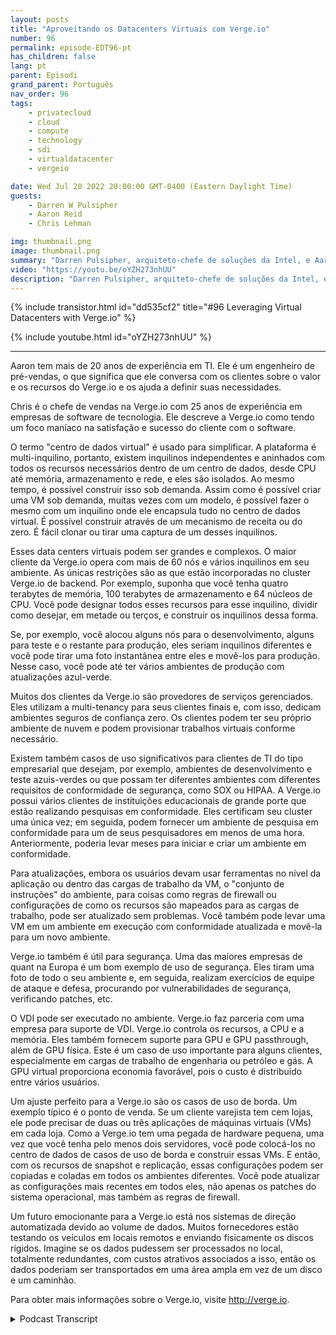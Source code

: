 ```yaml
---
layout: posts
title: "Aproveitando os Datacenters Virtuais com Verge.io"
number: 96
permalink: episode-EDT96-pt
has_children: false
lang: pt
parent: Episodi
grand_parent: Português
nav_order: 96
tags:
    - privatecloud
    - cloud
    - compute
    - technology
    - sdi
    - virtualdatacenter
    - vergeio

date: Wed Jul 20 2022 20:00:00 GMT-0400 (Eastern Daylight Time)
guests:
    - Darren W Pulsipher
    - Aaron Reid
    - Chris Lehman

img: thumbnail.png
image: thumbnail.png
summary: "Darren Pulsipher, arquiteto-chefe de soluções da Intel, e Aaron Reid, engenheiro principal de sistemas da https://www.verge.io/, junto com Chris Lehman, vice-presidente sênior de vendas, discutem casos de uso para o software de data center virtual da Verge.io."
video: "https://youtu.be/oYZH273nhUU"
description: "Darren Pulsipher, arquiteto-chefe de soluções da Intel, e Aaron Reid, engenheiro principal de sistemas da https://www.verge.io/, junto com Chris Lehman, vice-presidente sênior de vendas, discutem casos de uso para o software de data center virtual da Verge.io."
---
```


<div>
{% include transistor.html id="dd535cf2" title="#96 Leveraging Virtual Datacenters with Verge.io" %}

{% include youtube.html id="oYZH273nhUU" %}
</div>

---

Aaron tem mais de 20 anos de experiência em TI. Ele é um engenheiro de pré-vendas, o que significa que ele conversa com os clientes sobre o valor e os recursos do Verge.io e os ajuda a definir suas necessidades.

Chris é o chefe de vendas na Verge.io com 25 anos de experiência em empresas de software de tecnologia. Ele descreve a Verge.io como tendo um foco maníaco na satisfação e sucesso do cliente com o software.

O termo "centro de dados virtual" é usado para simplificar. A plataforma é multi-inquilino, portanto, existem inquilinos independentes e aninhados com todos os recursos necessários dentro de um centro de dados, desde CPU até memória, armazenamento e rede, e eles são isolados. Ao mesmo tempo, é possível construir isso sob demanda. Assim como é possível criar uma VM sob demanda, muitas vezes com um modelo, é possível fazer o mesmo com um inquilino onde ele encapsula tudo no centro de dados virtual. É possível construir através de um mecanismo de receita ou do zero. É fácil clonar ou tirar uma captura de um desses inquilinos.

Esses data centers virtuais podem ser grandes e complexos. O maior cliente da Verge.io opera com mais de 60 nós e vários inquilinos em seu ambiente. As únicas restrições são as que estão incorporadas no cluster Verge.io de backend. Por exemplo, suponha que você tenha quatro terabytes de memória, 100 terabytes de armazenamento e 64 núcleos de CPU. Você pode designar todos esses recursos para esse inquilino, dividir como desejar, em metade ou terços, e construir os inquilinos dessa forma.

Se, por exemplo, você alocou alguns nós para o desenvolvimento, alguns para teste e o restante para produção, eles seriam inquilinos diferentes e você pode tirar uma foto instantânea entre eles e movê-los para produção. Nesse caso, você pode até ter vários ambientes de produção com atualizações azul-verde.

Muitos dos clientes da Verge.io são provedores de serviços gerenciados. Eles utilizam a multi-tenancy para seus clientes finais e, com isso, dedicam ambientes seguros de confiança zero. Os clientes podem ter seu próprio ambiente de nuvem e podem provisionar trabalhos virtuais conforme necessário.

Existem também casos de uso significativos para clientes de TI do tipo empresarial que desejam, por exemplo, ambientes de desenvolvimento e teste azuis-verdes ou que possam ter diferentes ambientes com diferentes requisitos de conformidade de segurança, como SOX ou HIPAA. A Verge.io possui vários clientes de instituições educacionais de grande porte que estão realizando pesquisas em conformidade. Eles certificam seu cluster uma única vez; em seguida, podem fornecer um ambiente de pesquisa em conformidade para um de seus pesquisadores em menos de uma hora. Anteriormente, poderia levar meses para iniciar e criar um ambiente em conformidade.

Para atualizações, embora os usuários devam usar ferramentas no nível da aplicação ou dentro das cargas de trabalho da VM, o "conjunto de instruções" do ambiente, para coisas como regras de firewall ou configurações de como os recursos são mapeados para as cargas de trabalho, pode ser atualizado sem problemas. Você também pode levar uma VM em um ambiente em execução com conformidade atualizada e movê-la para um novo ambiente.

Verge.io também é útil para segurança. Uma das maiores empresas de quant na Europa é um bom exemplo de uso de segurança. Eles tiram uma foto de todo o seu ambiente e, em seguida, realizam exercícios de equipe de ataque e defesa, procurando por vulnerabilidades de segurança, verificando patches, etc.

O VDI pode ser executado no ambiente. Verge.io faz parceria com uma empresa para suporte de VDI. Verge.io controla os recursos, a CPU e a memória. Eles também fornecem suporte para GPU e GPU passthrough, além de GPU física. Este é um caso de uso importante para alguns clientes, especialmente em cargas de trabalho de engenharia ou petróleo e gás. A GPU virtual proporciona economia favorável, pois o custo é distribuído entre vários usuários.

Um ajuste perfeito para a Verge.io são os casos de uso de borda. Um exemplo típico é o ponto de venda. Se um cliente varejista tem cem lojas, ele pode precisar de duas ou três aplicações de máquinas virtuais (VMs) em cada loja. Como a Verge.io tem uma pegada de hardware pequena, uma vez que você tenha pelo menos dois servidores, você pode colocá-los no centro de dados de casos de uso de borda e construir essas VMs. E então, com os recursos de snapshot e replicação, essas configurações podem ser copiadas e coladas em todos os ambientes diferentes. Você pode atualizar as configurações mais recentes em todos eles, não apenas os patches do sistema operacional, mas também as regras de firewall.

Um futuro emocionante para a Verge.io está nos sistemas de direção automatizada devido ao volume de dados. Muitos fornecedores estão testando os veículos em locais remotos e enviando fisicamente os discos rígidos. Imagine se os dados pudessem ser processados no local, totalmente redundantes, com custos atrativos associados a isso, então os dados poderiam ser transportados em uma área ampla em vez de um disco e um caminhão.

Para obter mais informações sobre o Verge.io, visite http://verge.io.



<details>
<summary> Podcast Transcript </summary>

<p></p>

</details>
